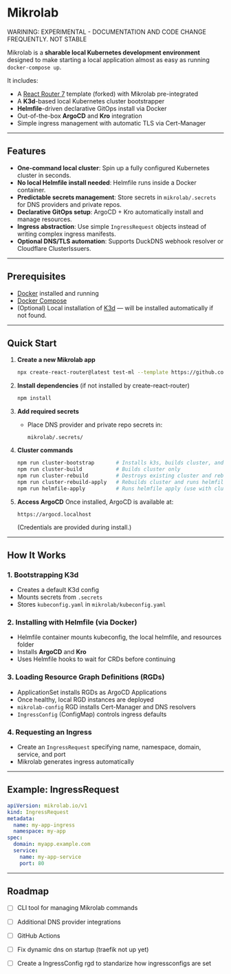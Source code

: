 # Mikrolab

WARINING: EXPERIMENTAL - DOCUMENTATION AND CODE CHANGE FREQUENTLY. NOT STABLE

Mikrolab is a **sharable local Kubernetes development environment** designed to make starting a local application almost as easy as running `docker-compose up`.

It includes:

* A [React Router 7](https://reactrouter.com/) template (forked) with Mikrolab pre-integrated
* A **K3d**-based local Kubernetes cluster bootstrapper
* **Helmfile**-driven declarative GitOps install via Docker
* Out-of-the-box **ArgoCD** and **Kro** integration
* Simple ingress management with automatic TLS via Cert-Manager

---

## Features

* **One-command local cluster**: Spin up a fully configured Kubernetes cluster in seconds.
* **No local Helmfile install needed**: Helmfile runs inside a Docker container.
* **Predictable secrets management**: Store secrets in `mikrolab/.secrets` for DNS providers and private repos.
* **Declarative GitOps setup**: ArgoCD + Kro automatically install and manage resources.
* **Ingress abstraction**: Use simple `IngressRequest` objects instead of writing complex ingress manifests.
* **Optional DNS/TLS automation**: Supports DuckDNS webhook resolver or Cloudflare ClusterIssuers.

---

## Prerequisites

* [Docker](https://docs.docker.com/get-docker/) installed and running
* [Docker Compose](https://docs.docker.com/compose/install/)
* (Optional) Local installation of [K3d](https://k3d.io/) — will be installed automatically if not found.

---

## Quick Start

1. **Create a new Mikrolab app**

   ```bash
   npx create-react-router@latest test-ml --template https://github.com/rbellius/rr7-mikrolab-template
   ```

2. **Install dependencies** (if not installed by create-react-router)

   ```bash
   npm install
   ```

3. **Add required secrets**

   * Place DNS provider and private repo secrets in:

     ```
     mikrolab/.secrets/
     ```

4. **Cluster commands**

   ```bash
   npm run cluster-bootstrap       # Installs k3s, builds cluster, and deploys helmfiles
   npm run cluster-build           # Builds cluster only
   npm run cluster-rebuild         # Destroys existing cluster and rebuilds it
   npm run cluster-rebuild-apply   # Rebuilds cluster and runs helmfile apply in Docker
   npm run helmfile-apply          # Runs helmfile apply (use with cluster-build for two-step bootstrapping)
   ```

5. **Access ArgoCD**
   Once installed, ArgoCD is available at:

   ```
   https://argocd.localhost
   ```

   (Credentials are provided during install.)

---

## How It Works

### 1. Bootstrapping K3d

* Creates a default K3d config
* Mounts secrets from `.secrets`
* Stores `kubeconfig.yaml` in `mikrolab/kubeconfig.yaml`

### 2. Installing with Helmfile (via Docker)

* Helmfile container mounts kubeconfig, the local helmfile, and resources folder
* Installs **ArgoCD** and **Kro**
* Uses Helmfile hooks to wait for CRDs before continuing

### 3. Loading Resource Graph Definitions (RGDs)

* ApplicationSet installs RGDs as ArgoCD Applications
* Once healthy, local RGD instances are deployed
* `mikrolab-config` RGD installs Cert-Manager and DNS resolvers
* `IngressConfig` (ConfigMap) controls ingress defaults

### 4. Requesting an Ingress

* Create an `IngressRequest` specifying name, namespace, domain, service, and port
* Mikrolab generates ingress automatically

---

## Example: IngressRequest

```yaml
apiVersion: mikrolab.io/v1
kind: IngressRequest
metadata:
  name: my-app-ingress
  namespace: my-app
spec:
  domain: myapp.example.com
  service:
    name: my-app-service
    port: 80
```

---

## Roadmap

* [ ] CLI tool for managing Mikrolab commands
* [ ] Additional DNS provider integrations
* [ ] GitHub Actions
* [ ] Fix dynamic dns on startup (traefik not up yet)
* [ ] Create a IngressConfig rgd to standarize how ingressconfigs are set

